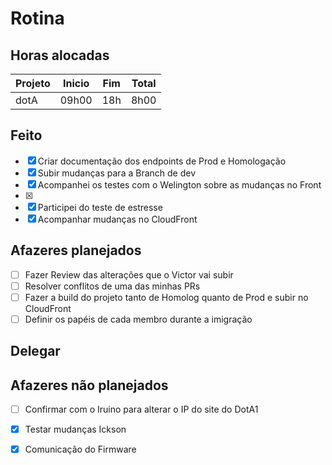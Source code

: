 # Rotina

## Horas alocadas

Projeto | Inicio | Fim | Total
--------|-------|-------|------
dotA    | 09h00 | 18h | 8h00

## Feito

- [x] Criar documentação dos endpoints de Prod e Homologação
- [x] Subir mudanças para a Branch de dev
- [x] Acompanhei os testes com o Welington sobre as mudanças no Front
- [x] 
- [x] Participei do teste de estresse
- [x] Acompanhar mudanças no CloudFront

## Afazeres planejados

- [ ] Fazer Review das alterações que o Victor vai subir
- [ ] Resolver conflitos de uma das minhas PRs
- [ ] Fazer a build do projeto tanto de Homolog quanto de Prod e subir no CloudFront
- [ ] Definir os papéis de cada membro durante a imigração

## Delegar



## Afazeres não planejados

- [ ] Confirmar com o Iruino para alterar o IP do site do DotA1
- [x] Testar mudanças Ickson
- [x] Comunicação do Firmware


<!--stackedit_data:
eyJoaXN0b3J5IjpbLTE5MDM2ODA2ODYsMTEwNjc5NjkzMSw3OD
ExNDkzMiwtMTE3MDIwODgxMywtMTk4ODc1OTUxNCw5MDM3Mzc1
NTgsLTgzMTY0MDI2MSwxOTg5ODk2MjM1LDE0NDkzNTU1MCwtMT
Q5MTM1MzY1MCw1MTcyNDcwNjIsLTY2ODE2MjQyMiwtNTkxNDI1
OTk4LC02Mjk4NzEyMjIsMTYzNjAzNTU3OCwtMTQ4NjI3NDMwMS
wtMTE2MTgxNyw3NjU0OTgyMTksLTE5MTMxNDIzOTIsNzU4Mjc4
Mjk2XX0=
-->